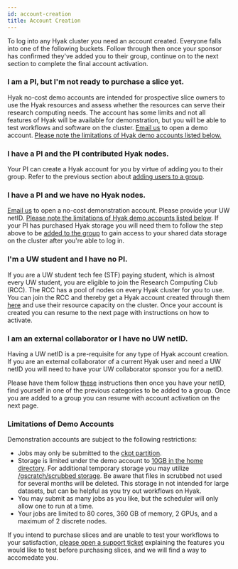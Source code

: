 ```yaml
---
id: account-creation
title: Account Creation
---
```


To log into any Hyak cluster you need an account created. Everyone falls into one of the following buckets. Follow through then once your sponsor has confirmed they've added you to their group, continue on to the next section to complete the final account activation.

### I am a PI, but I'm not ready to purchase a slice yet.

Hyak no-cost demo accounts are intended for prospective slice owners to use the Hyak resources and assess whether the resources can serve their research computing needs. The account has some limits and not all features of Hyak will be available for demonstration, but you will be able to test workflows and software on the cluster. <a href="mailto:help@uw.edu?subject=hyak free tier account">Email us</a> to open a demo account. [Please note the limitations of Hyak demo accounts listed below.](https://hyak.uw.edu/docs/account-creation#limitations-of-demo-accounts)

### I have a PI and the PI contributed Hyak nodes.

Your PI can create a Hyak account for you by virtue of adding you to their group. Refer to the previous section about [adding users to a group](/docs/join-group).

### I have a PI and we have no Hyak nodes.

<a href="mailto:help@uw.edu?subject=hyak free tier account">Email us</a> to open a no-cost demonstration account. Please provide your UW netID. <a href="https://hyak.uw.edu/docs/account-creation#limitations-of-demo-accounts">Please note the limitations of Hyak demo accounts listed below</a>. If your PI has purchased Hyak storage you will need them to follow the step above to be <a href="https://hyak.uw.edu/docs/join-group">added to the group</a> to gain access to your shared data storage on the cluster after you're able to log in.

### I'm a UW student and I have no PI.

If you are a UW student tech fee (STF) paying student, which is almost every UW student, you are eligible to join the Research Computing Club (RCC). The RCC has a pool of nodes on every Hyak cluster for you to use. You can join the RCC and thereby get a Hyak account created through them [here](https://depts.washington.edu/uwrcc/getting-started-2/getting-started/) and use their resource capacity on the cluster. Once your account is created you can resume to the next page with instructions on how to activate.

### I am an external collaborator or I have no UW netID.

Having a UW netID is a pre-requisite for any type of Hyak account creation. If you are an external collaborator of a current Hyak user and need a UW netID you will need to have your UW collaborator sponsor you for a netID.

Please have them follow [these](https://itconnect.uw.edu/security/uw-netids/about-uw-netids/about-sponsored-uw-netids/) instructions then once you have your netID, find yourself in one of the previous categories to be added to a group. Once you are added to a group you can resume with account activation on the next page.

### Limitations of Demo Accounts

Demonstration accounts are subject to the following restrictions:
* Jobs may only be submitted to the <a href="https://hyak.uw.edu/docs/compute/checkpoint#the-checkpoint-partition">ckpt partition</a>.
* Storage is limited under the demo account to <a href="https://hyak.uw.edu/docs/storage/gscratch#user-home-directory">10GB in the home directory</a>. For additional temporary storage you may utilize <a href="https://hyak.uw.edu/docs/storage/gscratch#scrubbed"> /gscratch/scrubbed storage</a>. Be aware that files in scrubbed not used for several months will be deleted. This storage in not intended for large datasets, but can be helpful as you try out workflows on Hyak.
* You may submit as many jobs as you like, but the scheduler will only allow one to run at a time.
* Your jobs are limited to 80 cores, 360 GB of memory, 2 GPUs, and a maximum of 2 discrete nodes.

If you intend to purchase slices and are unable to test your workflows to your satisfaction, <a href="mailto:help@uw.edu?subject=hyak support">please open a support ticket</a> explaining the features you would like to test before purchasing slices, and we will find a way to accomedate you. 
